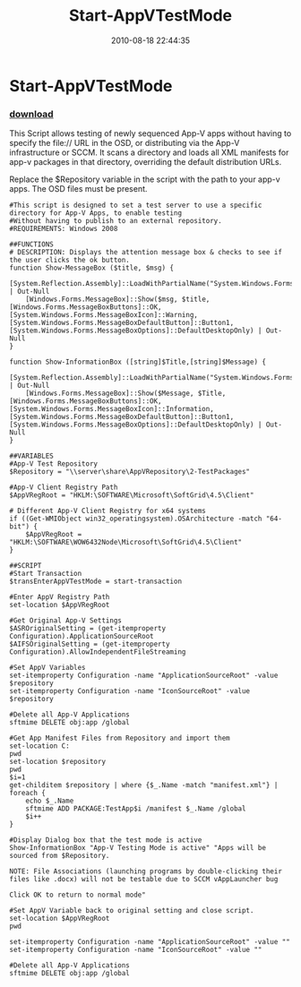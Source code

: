 ﻿---
pid:            2089
poster:         jgrote
title:          Start-AppVTestMode
date:           2010-08-18 22:44:35
format:         posh
parent:         0
parent:         0

---

# Start-AppVTestMode

### [download](2089.ps1)

This Script allows testing of newly sequenced App-V apps without having to specify the file:// URL in the OSD, or distributing via the App-V infrastructure or SCCM. It scans a directory and loads all XML manifests for app-v packages in that directory, overriding the default distribution URLs.

Replace the $Repository variable in the script with the path to your app-v apps. The OSD files must be present.



```posh
#This script is designed to set a test server to use a specific directory for App-V Apps, to enable testing
#Without having to publish to an external repository.
#REQUIREMENTS: Windows 2008

##FUNCTIONS
# DESCRIPTION: Displays the attention message box & checks to see if the user clicks the ok button.
function Show-MessageBox ($title, $msg) {	
	[System.Reflection.Assembly]::LoadWithPartialName("System.Windows.Forms") | Out-Null
	[Windows.Forms.MessageBox]::Show($msg, $title, [Windows.Forms.MessageBoxButtons]::OK, [System.Windows.Forms.MessageBoxIcon]::Warning, [System.Windows.Forms.MessageBoxDefaultButton]::Button1, [System.Windows.Forms.MessageBoxOptions]::DefaultDesktopOnly) | Out-Null	
}

function Show-InformationBox ([string]$Title,[string]$Message) {
	[System.Reflection.Assembly]::LoadWithPartialName("System.Windows.Forms") | Out-Null
	[Windows.Forms.MessageBox]::Show($Message, $Title, [Windows.Forms.MessageBoxButtons]::OK, [System.Windows.Forms.MessageBoxIcon]::Information, [System.Windows.Forms.MessageBoxDefaultButton]::Button1, [System.Windows.Forms.MessageBoxOptions]::DefaultDesktopOnly) | Out-Null	
}

##VARIABLES
#App-V Test Repository
$Repository = "\\server\share\AppVRepository\2-TestPackages"

#App-V Client Registry Path
$AppVRegRoot = "HKLM:\SOFTWARE\Microsoft\SoftGrid\4.5\Client"

# Different App-V Client Registry for x64 systems
if ((Get-WMIObject win32_operatingsystem).OSArchitecture -match "64-bit") {
	$AppVRegRoot = "HKLM:\SOFTWARE\WOW6432Node\Microsoft\SoftGrid\4.5\Client"
}

##SCRIPT
#Start Transaction
$transEnterAppVTestMode = start-transaction

#Enter AppV Registry Path
set-location $AppVRegRoot

#Get Original App-V Settings
$ASROriginalSetting = (get-itemproperty Configuration).ApplicationSourceRoot
$AIFSOriginalSetting = (get-itemproperty Configuration).AllowIndependentFileStreaming

#Set AppV Variables
set-itemproperty Configuration -name "ApplicationSourceRoot" -value $repository
set-itemproperty Configuration -name "IconSourceRoot" -value $repository

#Delete all App-V Applications
sftmime DELETE obj:app /global

#Get App Manifest Files from Repository and import them
set-location C:
pwd
set-location $repository
pwd
$i=1
get-childitem $repository | where {$_.Name -match "manifest.xml"} | foreach {
	echo $_.Name
	sftmime ADD PACKAGE:TestApp$i /manifest $_.Name /global
	$i++
}

#Display Dialog box that the test mode is active
Show-InformationBox "App-V Testing Mode is active" "Apps will be sourced from $Repository. 

NOTE: File Associations (launching programs by double-clicking their files like .docx) will not be testable due to SCCM vAppLauncher bug

Click OK to return to normal mode"

#Set AppV Variable back to original setting and close script.
set-location $AppVRegRoot
pwd

set-itemproperty Configuration -name "ApplicationSourceRoot" -value ""
set-itemproperty Configuration -name "IconSourceRoot" -value ""

#Delete all App-V Applications
sftmime DELETE obj:app /global
```
